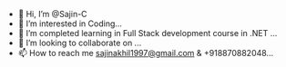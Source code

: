- 👋 Hi, I’m @Sajin-C
- 👀 I’m interested in Coding...
- 🌱 I’m completed learning in Full Stack development course in .NET ...
- 💞️ I’m looking to collaborate on ...
- 📫 How to reach me sajinakhil1997@gmail.com & +918870882048...

<!---
Sajin-C/Sajin-C is a ✨ special ✨ repository because its `README.md` (this file) appears on your GitHub profile.
You can click the Preview link to take a look at your changes.
--->

